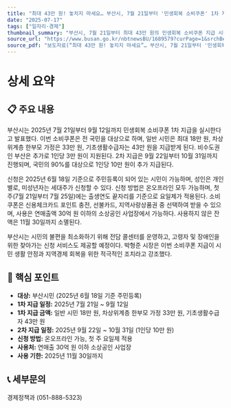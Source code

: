 ```yaml
---
title: "최대 43만 원! 놓치지 마세요… 부산시, 7월 21일부터 '민생회복 소비쿠폰' 1차 지급"
date: "2025-07-17"
tags: ["일자리·경제"]
thumbnail_summary: "부산시, 7월 21일부터 최대 43만 원의 민생회복 소비쿠폰 지급 시작."
source_url: "https://www.busan.go.kr/nbtnewsBU/1689579?curPage=1&srchBeginDt=&srchEndDt=&srchKey=&srchText="
source_pdf: "보도자료(“최대 43만 원! 놓치지 마세요”… 부산시, 7월 21일부터 '민생회복 소비쿠폰' 1차 지급).pdf"
---
```


# 상세 요약

## 📋 주요 내용
부산시는 2025년 7월 21일부터 9월 12일까지 민생회복 소비쿠폰 1차 지급을 실시한다고 발표했다. 이번 소비쿠폰은 전 국민을 대상으로 하며, 일반 시민은 최대 18만 원, 차상위계층 한부모 가정은 33만 원, 기초생활수급자는 43만 원을 지급받게 된다. 비수도권인 부산은 추가로 1인당 3만 원이 지원된다. 2차 지급은 9월 22일부터 10월 31일까지 진행되며, 국민의 90%를 대상으로 1인당 10만 원이 추가 지급된다.

신청은 2025년 6월 18일 기준으로 주민등록이 되어 있는 시민이 가능하며, 성인은 개인별로, 미성년자는 세대주가 신청할 수 있다. 신청 방법은 온오프라인 모두 가능하며, 첫 주(7월 21일부터 7월 25일)에는 출생연도 끝자리를 기준으로 요일제가 적용된다. 소비쿠폰은 신용체크카드 포인트 충전, 선불카드, 지역사랑상품권 중 선택하여 받을 수 있으며, 사용은 연매출액 30억 원 이하의 소상공인 사업장에서 가능하다. 사용하지 않은 잔액은 11월 30일까지 소멸된다.

부산시는 시민의 불편을 최소화하기 위해 전담 콜센터를 운영하고, 고령자 및 장애인을 위한 찾아가는 신청 서비스도 제공할 예정이다. 박형준 시장은 이번 소비쿠폰 지급이 시민 생활 안정과 지역경제 회복을 위한 적극적인 조치라고 강조했다.

## 🎯 핵심 포인트
- **대상:** 부산시민 (2025년 6월 18일 기준 주민등록)
- **1차 지급 일정:** 2025년 7월 21일 ~ 9월 12일
- **1차 지급 금액:** 일반 시민 18만 원, 차상위계층 한부모 가정 33만 원, 기초생활수급자 43만 원
- **2차 지급 일정:** 2025년 9월 22일 ~ 10월 31일 (1인당 10만 원)
- **신청 방법:** 온오프라인 가능, 첫 주 요일제 적용
- **사용처:** 연매출 30억 원 이하 소상공인 사업장
- **사용 기한:** 2025년 11월 30일까지

## 📞 세부문의
경제정책과 (051-888-5323)